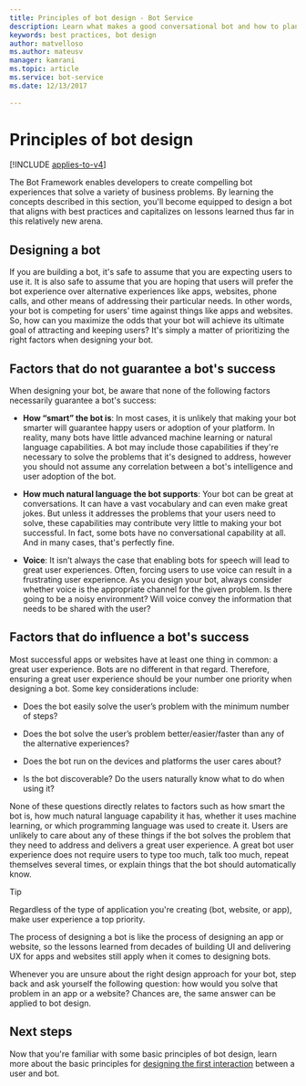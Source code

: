 ```yaml
---
title: Principles of bot design - Bot Service
description: Learn what makes a good conversational bot and how to plan and design bots to fit your needs and delight your users.
keywords: best practices, bot design 
author: matvelloso
ms.author: mateusv
manager: kamrani
ms.topic: article
ms.service: bot-service
ms.date: 12/13/2017
 
---
```


# Principles of bot design

[!INCLUDE [applies-to-v4](includes/applies-to-v4-current.md)]

The Bot Framework enables developers to create compelling bot experiences that solve a variety of business problems. By learning the concepts described in this section, you'll become equipped to design a bot that aligns with best practices and capitalizes on lessons learned thus far in this relatively new arena. 

## Designing a bot

If you are building a bot, it's safe to assume that you are expecting users to use it. 
It is also safe to assume that you are hoping that users will prefer the bot experience over alternative experiences like apps, websites, phone calls, and other means of addressing their particular needs. 
In other words, your bot is competing for users' time against things like apps and websites. 
So, how can you maximize the odds that your bot will achieve its ultimate goal of attracting and keeping users? 
It's simply a matter of prioritizing the right factors when designing your bot.

## Factors that do not guarantee a bot's success

When designing your bot, be aware that none of the following factors necessarily guarantee a bot's success: 

- **How “smart” the bot is**: 
In most cases, it is unlikely that making your bot smarter will guarantee happy users or adoption of your platform. In reality, many bots have little advanced machine learning or natural language capabilities. A bot may include those capabilities if they're necessary to solve the problems that it's designed to address, however you should not assume any correlation between a bot's intelligence and user adoption of the bot.

- **How much natural language the bot supports**: 
Your bot can be great at conversations. 
It can have a vast vocabulary and can even make great jokes. 
But unless it addresses the problems that your users need to solve, these capabilities may contribute very little to making your bot successful. 
In fact, some bots have no conversational capability at all. And in many cases, that's perfectly fine.

- **Voice**: 
It isn’t always the case that enabling bots for speech will lead to great user experiences. 
Often, forcing users to use voice can result in a frustrating user experience. 
As you design your bot, always consider whether voice is the appropriate channel for the given problem. 
Is there going to be a noisy environment? 
Will voice convey the information that needs to be shared with the user? 

## Factors that do influence a bot's success

Most successful apps or websites have at least one thing in common: a great user experience. 
Bots are no different in that regard. 
Therefore, ensuring a great user experience should be your number one priority when designing a bot. 
Some key considerations include:

- Does the bot easily solve the user’s problem with the minimum number of steps?

- Does the bot solve the user’s problem better/easier/faster than any of the alternative experiences?

- Does the bot run on the devices and platforms the user cares about?

- Is the bot discoverable? Do the users naturally know what to do when using it?

None of these questions directly relates to factors such as how smart the bot is, how much natural language capability it has, whether it uses machine learning, or which programming language was used to create it. Users are unlikely to care about any of these things if the bot solves the problem that they need to address and delivers a great user experience. A great bot user experience does not require users to type too much, talk too much, repeat themselves several times, or explain things that the bot should automatically know.

> [!TIP]
> Regardless of the type of application you're creating (bot, website, or app), make user experience a top priority.

The process of designing a bot is like the process of designing an app or website, so
the lessons learned from decades of building UI and delivering UX for apps and websites still apply when it comes to designing bots. 

Whenever you are unsure about the right design approach for your bot, step back and ask yourself the following question: how would you solve that problem in an app or a website? Chances are, the same answer can be applied to bot design. 

## Next steps

Now that you're familiar with some basic principles of bot design, learn more about the basic principles for [designing the first interaction](~/bot-service-design-first-interaction.md) between a user and bot.

